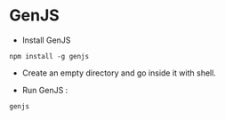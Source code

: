 # GenJS

- Install GenJS
```
npm install -g genjs
```

- Create an empty directory and go inside it with shell.

- Run GenJS :
```
genjs
```
